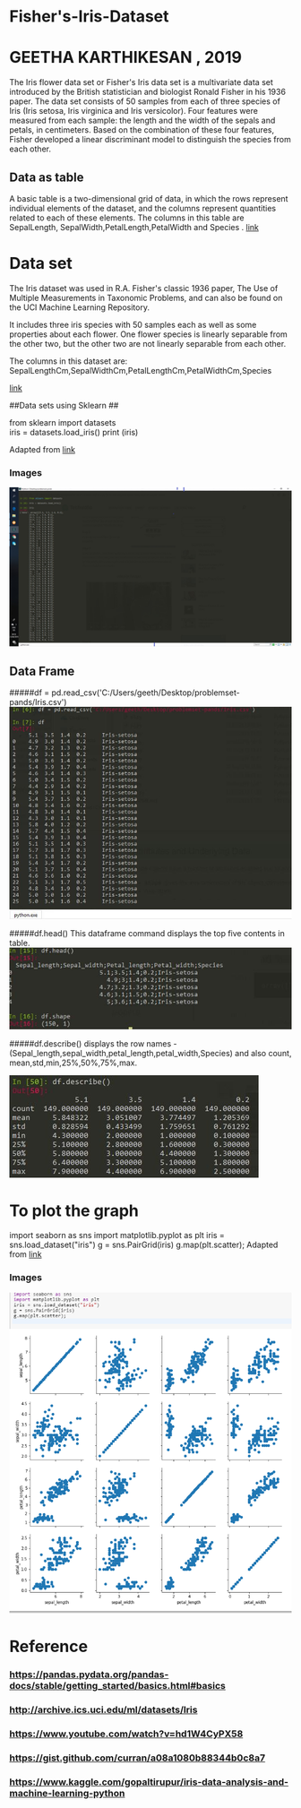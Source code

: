 # Fisher's-Iris-Dataset
# GEETHA KARTHIKESAN , 2019
The Iris flower data set or
Fisher's Iris data set is a multivariate data set 
introduced by the British statistician and biologist Ronald Fisher in his 1936 paper.
The data set consists of 50 samples from each of three species of Iris (Iris setosa, Iris virginica and Iris versicolor). Four features were measured from each sample: the length and the width of the sepals and petals, in centimeters.
Based on the combination of these four features, Fisher developed a linear discriminant model to distinguish the species from each other.

## Data as table  ##

   A basic table is a two-dimensional grid of data, 
in which the rows represent individual elements of the dataset,
and the columns represent quantities related to each of these elements.
The columns in this table are SepalLength, SepalWidth,PetalLength,PetalWidth and Species .
[link](https://github.com/geetharamson/Fisher-s-Iris-Dataset/blob/master/iris.csv)


# Data set #
The Iris dataset was used in R.A. Fisher's classic 1936 paper, The Use of Multiple Measurements in Taxonomic Problems, and can also be found on the UCI Machine Learning Repository.

It includes three iris species with 50 samples each as well as some properties about each flower. One flower species is linearly separable from the other two, but the other two are not linearly separable from each other.

The columns in this dataset are:
SepalLengthCm,SepalWidthCm,PetalLengthCm,PetalWidthCm,Species

[link](https://github.com/geetharamson/Fisher-s-Iris-Dataset/blob/master/iris%20series.JPG)

##Data sets using Sklearn ##  

 from sklearn import datasets  
 iris = datasets.load_iris()
 print (iris)
    
Adapted from [link](https://scikit-learn.org/stable/tutorial/basic/tutorial.html)
### Images ###
![alt text]( https://github.com/geetharamson/Fisher-s-Iris-Dataset/blob/master/iris%20array.jpg)
## Data Frame ## 
#####df = pd.read_csv('C:/Users/geeth/Desktop/problemset-pands/Iris.csv')
![alt text](https://github.com/geetharamson/Fisher-s-Iris-Dataset/blob/master/df.JPG)

#####df.head()
  This dataframe command displays the top five contents in table.
![alt text](https://github.com/geetharamson/Fisher-s-Iris-Dataset/blob/master/irisdf2.JPG)

#####df.describe()
displays the row names -(Sepal_length,sepal_width,petal_length,petal_width,Species) and also count, mean,std,min,25%,50%,75%,max.

![alt text](https://github.com/geetharamson/Fisher-s-Iris-Dataset/blob/master/irisdf3.JPG)


# To plot the graph 
import seaborn as sns
import matplotlib.pyplot as plt
iris = sns.load_dataset("iris")
g = sns.PairGrid(iris)
g.map(plt.scatter);
Adapted from 
[ link](http://seaborn.pydata.org)
### Images
![alt text](https://github.com/geetharamson/Fisher-s-Iris-Dataset/blob/master/Iris%20graph1.PNG)



# Reference 
### https://pandas.pydata.org/pandas-docs/stable/getting_started/basics.html#basics
### http://archive.ics.uci.edu/ml/datasets/Iris
### https://www.youtube.com/watch?v=hd1W4CyPX58
### https://gist.github.com/curran/a08a1080b88344b0c8a7
### https://www.kaggle.com/gopaltirupur/iris-data-analysis-and-machine-learning-python
